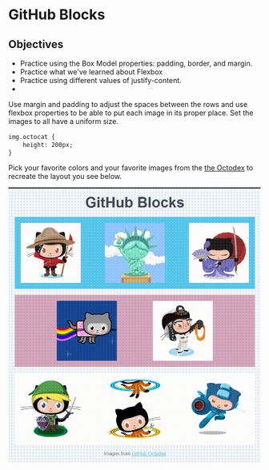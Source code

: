 # GitHub Blocks
## Objectives
* Practice using the Box Model properties: padding, border, and margin.
* Practice what we've learned about Flexbox
* Practice using different values of justify-content.  
* 
Use margin and padding to adjust the spaces between the rows and use flexbox properties to be able to put each image in its proper place. Set the images to all have a uniform size.
```
img.octocat {
    height: 200px;
}
```
Pick your favorite colors and your favorite images from the [the Octodex](https://octodex.github.com/) to recreate the layout you see below.


![](1615738420__ghblocks.gif)



